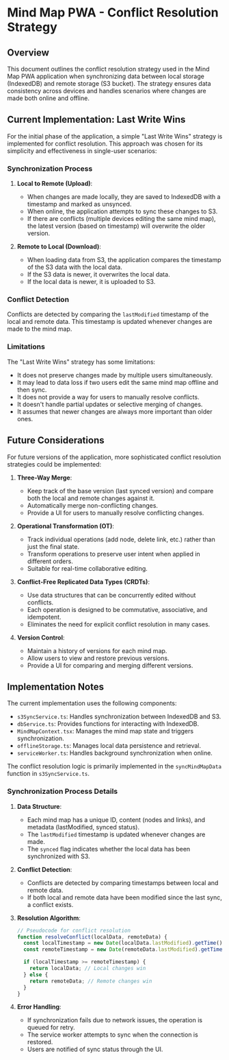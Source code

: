 # Mind Map PWA - Conflict Resolution Strategy

## Overview

This document outlines the conflict resolution strategy used in the Mind Map PWA application when synchronizing data between local storage (IndexedDB) and remote storage (S3 bucket). The strategy ensures data consistency across devices and handles scenarios where changes are made both online and offline.

## Current Implementation: Last Write Wins

For the initial phase of the application, a simple "Last Write Wins" strategy is implemented for conflict resolution. This approach was chosen for its simplicity and effectiveness in single-user scenarios:

### Synchronization Process

1. **Local to Remote (Upload)**:
   - When changes are made locally, they are saved to IndexedDB with a timestamp and marked as unsynced.
   - When online, the application attempts to sync these changes to S3.
   - If there are conflicts (multiple devices editing the same mind map), the latest version (based on timestamp) will overwrite the older version.

2. **Remote to Local (Download)**:
   - When loading data from S3, the application compares the timestamp of the S3 data with the local data.
   - If the S3 data is newer, it overwrites the local data.
   - If the local data is newer, it is uploaded to S3.

### Conflict Detection

Conflicts are detected by comparing the `lastModified` timestamp of the local and remote data. This timestamp is updated whenever changes are made to the mind map.

### Limitations

The "Last Write Wins" strategy has some limitations:

- It does not preserve changes made by multiple users simultaneously.
- It may lead to data loss if two users edit the same mind map offline and then sync.
- It does not provide a way for users to manually resolve conflicts.
- It doesn't handle partial updates or selective merging of changes.
- It assumes that newer changes are always more important than older ones.

## Future Considerations

For future versions of the application, more sophisticated conflict resolution strategies could be implemented:

1. **Three-Way Merge**:
   - Keep track of the base version (last synced version) and compare both the local and remote changes against it.
   - Automatically merge non-conflicting changes.
   - Provide a UI for users to manually resolve conflicting changes.

2. **Operational Transformation (OT)**:
   - Track individual operations (add node, delete link, etc.) rather than just the final state.
   - Transform operations to preserve user intent when applied in different orders.
   - Suitable for real-time collaborative editing.

3. **Conflict-Free Replicated Data Types (CRDTs)**:
   - Use data structures that can be concurrently edited without conflicts.
   - Each operation is designed to be commutative, associative, and idempotent.
   - Eliminates the need for explicit conflict resolution in many cases.

4. **Version Control**:
   - Maintain a history of versions for each mind map.
   - Allow users to view and restore previous versions.
   - Provide a UI for comparing and merging different versions.

## Implementation Notes

The current implementation uses the following components:

- `s3SyncService.ts`: Handles synchronization between IndexedDB and S3.
- `dbService.ts`: Provides functions for interacting with IndexedDB.
- `MindMapContext.tsx`: Manages the mind map state and triggers synchronization.
- `offlineStorage.ts`: Manages local data persistence and retrieval.
- `serviceWorker.ts`: Handles background synchronization when online.

The conflict resolution logic is primarily implemented in the `syncMindMapData` function in `s3SyncService.ts`.

### Synchronization Process Details

1. **Data Structure**:
   - Each mind map has a unique ID, content (nodes and links), and metadata (lastModified, synced status).
   - The `lastModified` timestamp is updated whenever changes are made.
   - The `synced` flag indicates whether the local data has been synchronized with S3.

2. **Conflict Detection**:
   - Conflicts are detected by comparing timestamps between local and remote data.
   - If both local and remote data have been modified since the last sync, a conflict exists.

3. **Resolution Algorithm**:
   ```typescript
   // Pseudocode for conflict resolution
   function resolveConflict(localData, remoteData) {
     const localTimestamp = new Date(localData.lastModified).getTime();
     const remoteTimestamp = new Date(remoteData.lastModified).getTime();

     if (localTimestamp >= remoteTimestamp) {
       return localData; // Local changes win
     } else {
       return remoteData; // Remote changes win
     }
   }
   ```

4. **Error Handling**:
   - If synchronization fails due to network issues, the operation is queued for retry.
   - The service worker attempts to sync when the connection is restored.
   - Users are notified of sync status through the UI.
